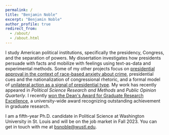 ```yaml
---
permalink: /
title: "Benjamin Noble"
excerpt: "Benjamin Noble"
author_profile: true
redirect_from: 
  - /about/
  - /about.html
---
```


I study American political institutions, specifically the presidency, Congress, and the separation of powers. My dissertation investigates how presidents persuade with facts and mobilize with feelings using text-as-data and experimental methods. Some of my other projects focus on [presidential approval in the context of race-based anxiety about crime](https://academic.oup.com/poq/advance-article/doi/10.1093/poq/nfab074/6530176?guestAccessKey=fbab726b-6f74-4bc6-ae40-3f4625a25add), presidential cues and the nationalization of congressional rhetoric, and a formal model of [unilateral action as a signal of presidential type](https://www.cambridge.org/core/journals/political-science-research-and-methods/article/energy-versus-safety-unilateral-action-voter-welfare-and-executive-accountability/83154F276FCBB0FC7745284A36CE4FA4). My work has recently appeared in *Political Science Research and Methods* and *Public Opinion Quarterly*. I recently [won the Dean's Award for Graduate Research Excellence](https://artsci.wustl.edu/ampersand/graduate-students-recognized-research-excellence), a university-wide award recognizing outstanding achievement in graduate research.

I am a fifth-year Ph.D. candidate in Political Science at Washington University in St. Louis and will be on the job market in Fall 2023. You can get in touch with me at [bsnoble@wustl.edu](mailto:bsnoble@wustl.edu).